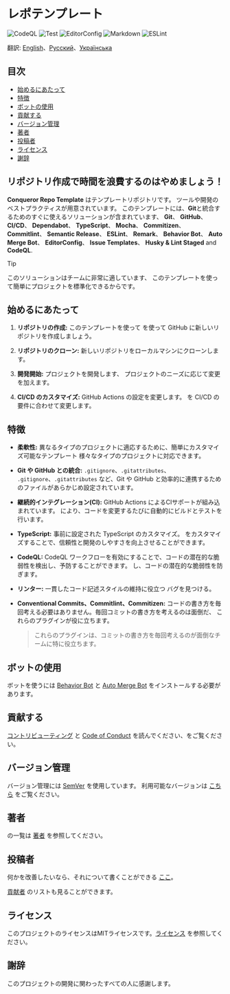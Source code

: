 # レポテンプレート

![CodeQL](https://img.shields.io/github/actions/workflow/status/Conqueror-Site-Builder/conqueror-repo-template/codeql.yml?label=CodeQL)
![Test](https://img.shields.io/github/actions/workflow/status/Conqueror-Site-Builder/conqueror-repo-template/mocha.yml?label=Mocha)
![EditorConfig](https://img.shields.io/github/actions/workflow/status/Conqueror-Site-Builder/conqueror-repo-template/editorconfig.yml?label=EditorConfig)
![Markdown](https://img.shields.io/github/actions/workflow/status/Conqueror-Site-Builder/conqueror-repo-template/markdown.yml?label=Markdown)
![ESLint](https://img.shields.io/github/actions/workflow/status/Conqueror-Site-Builder/conqueror-repo-template/eslint.yml?label=ESLint)

翻訳:
[English](README.md)、[Русский](README_RU.md)、[Українська](README_UA.md)

## 目次

-   [始めるにあたって](#始めるにあたって)
-   [特徴](#特徴)
-   [ボットの使用](#ボットの使用)
-   [貢献する](#貢献する)
-   [バージョン管理](#バージョン管理)
-   [著者](#著者)
-   [投稿者](#投稿者)
-   [ライセンス](#ライセンス)
-   [謝辞](#謝辞)

## **リポジトリ作成で時間を浪費するのはやめましょう！**

**Conqueror Repo Template** はテンプレートリポジトリです。
ツールや開発のベストプラクティスが用意されています。
このテンプレートには、**Git**と統合するためのすぐに使えるソリューションが含まれています、
**Git**、 **GitHub**、 **CI/CD**、 **Dependabot**、 **TypeScript**、 **Mocha**、
**Commitizen**、 **Commitlint**、 **Semantic Release**、 **ESLint**、 **Remark**、
**Behavior Bot**、 **Auto Merge Bot**、 **EditorConfig**、 **Issue Templates**、
**Husky & Lint Staged** and **CodeQL**.

> [!TIP]
> このソリューションはチームに非常に適しています、
> このテンプレートを使って簡単にプロジェクトを標準化できるからです。

## 始めるにあたって

1.  **リポジトリの作成:** このテンプレートを使って
    を使って GitHub に新しいリポジトリを作成しましょう。

1.  **リポジトリのクローン:** 新しいリポジトリをローカルマシンにクローンします。

1.  **開発開始:** プロジェクトを開発します、
    プロジェクトのニーズに応じて変更を加えます。

1.  **CI/CD のカスタマイズ:** GitHub Actions の設定を変更します。
    を CI/CD の要件に合わせて変更します。

## 特徴

-   **柔軟性:** 異なるタイプのプロジェクトに適応するために、簡単にカスタマイズ可能なテンプレート
    様々なタイプのプロジェクトに対応できます。

-   **Git や GitHub との統合:** `.gitignore`、`.gitattributes`、
    `.gitignore`、`.gitattributes` など、Git や GitHub
    と効率的に連携するためのファイルがあらかじめ設定されています。

-   **継続的インテグレーション(CI):** GitHub Actions によるCIサポートが組み込まれています。
    により、コードを変更するたびに自動的にビルドとテストを行います。

-   **TypeScript:** 事前に設定された TypeScript のカスタマイズ。
    をカスタマイズすることで、信頼性と開発のしやすさを向上させることができます。

-   **CodeQL:** CodeQL ワークフローを有効にすることで、コードの潜在的な脆弱性を検出し、予防することができます。
    し、コードの潜在的な脆弱性を防ぎます。

-   **リンター:** 一貫したコード記述スタイルの維持に役立つ
    バグを見つける。

-   **Conventional Commits、Commitlint、Commitizen:**
    コードの書き方を毎回考える必要はありません。毎回コミットの書き方を考えるのは面倒だ、
    これらのプラグインが役に立ちます。

    > これらのプラグインは、コミットの書き方を毎回考えるのが面倒なチームに特に役立ちます。

## ボットの使用

ボットを使うには
[Behavior Bot](https://github.com/apps/welcome) と
[Auto Merge Bot](https://github.com/apps/probot-auto-merge)
をインストールする必要があります。

## 貢献する

[コントリビューティング](CONTRIBUTING.md)
と [Code of Conduct](CODE_OF_CONDUCT.md) を読んでください、をご覧ください。

## バージョン管理

バージョン管理には [SemVer](https://semver.org) を使用しています。
利用可能なバージョンは
[こちら](https://github.com/Conqueror-Site-Builder/conqueror-repo-template/tags)
をご覧ください。

## 著者

の一覧は [著者](AUTHORS.md) を参照してください。

## 投稿者

何かを改善したいなら、それについて書くことができる
[ここ](https://github.com/Conqueror-Site-Builder/conqueror-repo-template/issues/new/choose)。

[貢献者](CONTRIBUTORS.md) のリストも見ることができます。

## ライセンス

このプロジェクトのライセンスはMITライセンスです。[ライセンス](LICENSE) を参照してください。

## 謝辞

このプロジェクトの開発に関わったすべての人に感謝します。
